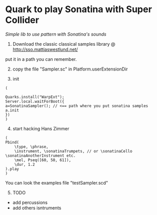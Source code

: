 Quark to play Sonatina with Super Collider
=====

_Simple lib to use pattern with Sonatina's sounds_


1. Download the classic classical samples library @
http://sso.mattiaswestlund.net/

put it in a path you can remember.

2. copy the file "Sampler.sc" in Platform.userExtensionDir

3. init

```
(

Quarks.install("WarpExt");
Server.local.waitForBoot({
a=SonatinaSampler(); // <== path where you put sonatina samples
a.init
})
)

```

4. start hacking Hans Zimmer

```
(
Pbind(
	\type, \phrase,
	\instrument, \sonatinaTrumpets, // or \sonatinaCello \sonatinaAnotherInstrument etc.
	\mel, Pseq([60, 50, 61]),
	\dur, 1.2
).play
)
```

You can look the examples file "testSampler.scd"

5. TODO 

* add percussions
* add others isntruments